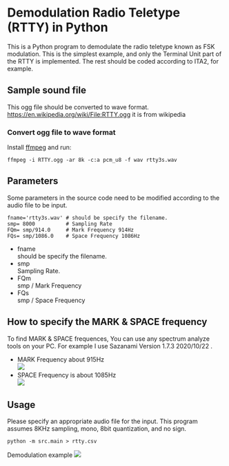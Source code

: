 # Demodulation Radio Teletype (RTTY) in Python
This is a Python program to demodulate the radio teletype known as FSK modulation.
This is the simplest example, and only the Terminal Unit part of the RTTY is implemented. The rest should be coded according to ITA2, for example.

## Sample sound file
This ogg file should be converted to wave format.
https://en.wikipedia.org/wiki/File:RTTY.ogg
it is from wikipedia

### Convert ogg file to wave format

Install [ffmpeg](https://www.ffmpeg.org/) and run:

~~~
ffmpeg -i RTTY.ogg -ar 8k -c:a pcm_u8 -f wav rtty3s.wav
~~~
      
## Parameters
Some parameters in the source code need to be modified according to the audio file to be input. 
~~~
fname='rtty3s.wav' # should be specify the filename.
smp= 8000          # Sampling Rate
FQm= smp/914.0     # Mark Frequency 914Hz
FQs= smp/1086.0    # Space Frequency 1086Hz
~~~
- fname   
should be specify the filename.
- smp   
Sampling Rate.
- FQm     
smp / Mark Frequency 
- FQs   
smp / Space Frequency 

## How to specify the MARK & SPACE frequency
To find MARK & SPACE frequences, You can use any spectrum analyze tools on your PC. For example I use Sazanami Version 1.7.3 2020/10/22
. 

- MARK Frequency about 915Hz    
![](img/space.png)
- SPACE Frequency is about 1085Hz   
![](img/mark.png)


## Usage
Please specify an appropriate audio file for the input.
This program assumes 8KHz sampling, mono, 8bit quantization, and no sign.
~~~
python -m src.main > rtty.csv
~~~
Demodulation example
![](img/2021-02-01.png)
